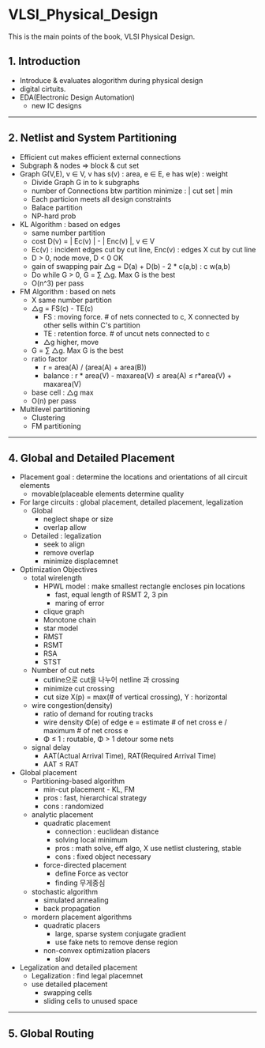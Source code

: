 # VLSI_Physical_Design
This is the main points of the book, VLSI Physical Design.

## 1. Introduction

- Introduce & evaluates alogorithm during physical design
- digital cirtuits.
- EDA(Electronic Design Automation)
    - new IC designs

---

## 2. Netlist and System Partitioning

- Efficient cut makes efficient external connections
- Subgraph & nodes ⇒ block & cut set
- Graph G(V,E), v ∈ V, v has s(v) : area, e ∈ E, e has w(e) : weight
    - Divide Graph G in to k subgraphs
    - number of Connections btw partition minimize :  | cut set | min
    - Each particion meets all design constraints
    - Balace partition
    - NP-hard prob
- KL Algorithm : based on edges
    - same number partition
    - cost D(v) = | Ec(v) | - | Enc(v) |, v ∈ V
    - Ec(v) : incident edges cut by cut line, Enc(v) : edges X cut by cut line
    - D > 0, node move, D < 0 OK
    - gain of swapping pair △g = D(a) + D(b) - 2 * c(a,b) : c w(a,b)
    - Do while G > 0, G = ∑ △g. Max G is the best
    - O(n^3) per pass
- FM Algorithm : based on nets
    - X same number partition
    - △g = FS(c) - TE(c)
        - FS : moving force. # of nets connected to c, X connected by other sells within C's partition
        - TE : retention force. # of uncut nets connected to c
        - △g higher, move
    - G = ∑ △g. Max G is the best
    - ratio factor
        - r = area(A) / (area(A) + area(B))
        - balance : r * area(V) - maxarea(V) ≤ area(A) ≤ r*area(V) + maxarea(V)
    - base cell : △g max
    - O(n) per pass
- Multilevel partitioning
    - Clustering
    - FM partitioning

---

## 4. Global and Detailed Placement

- Placement goal : determine the locations and orientations of all circuit elements
    - movable(placeable elements determine quality
- For large circuits : global placement, detailed placement, legalization
    - Global
        - neglect shape or size
        - overlap allow
    - Detailed : legalization
        - seek to align
        - remove overlap
        - minimize displacemnet
- Optimization Objectives
    - total wirelength
        - HPWL model : make smallest rectangle encloses pin locations
            - fast, equal length of RSMT 2, 3 pin
            - maring of error
        - clique graph
        - Monotone chain
        - star model
        - RMST
        - RSMT
        - RSA
        - STST
    - Number of cut nets
        - cutline으로 cut을 나누어 netline 과 crossing
        - minimize cut crossing
        - cut size X(p) = max(# of vertical crossing), Y : horizontal
    - wire congestion(density)
        - ratio of demand for routing tracks
        - wire density Φ(e) of edge e = estimate # of net cross e / maximum # of net cross e
        - Φ ≤ 1 : routable, Φ > 1 detour some nets
    - signal delay
        - AAT(Actual Arrival Time), RAT(Required Arrival Time)
        - AAT ≤ RAT
- Global placement
    - Partitioning-based algorithm
        - min-cut placement - KL, FM
        - pros : fast, hierarchical strategy
        - cons : randomized
    - analytic placement
        - quadratic placement
            - connection : euclidean distance
            - solving local minimum
            - pros : math solve, eff algo, X use netlist clustering, stable
            - cons : fixed object necessary
        - force-directed placement
            - define Force as vector
            - finding 무게중심
    - stochastic algorithm
        - simulated annealing
        - back propagation
    - mordern placement algorithms
        - quadratic placers
            - large, sparse system conjugate gradient
            - use fake nets to remove dense region
        - non-convex optimization placers
            - slow
- Legalization and detailed placement
    - Legalization : find legal placemnet
    - use detailed placement
        - swapping cells
        - sliding cells to unused space

---

## 5. Global Routing
